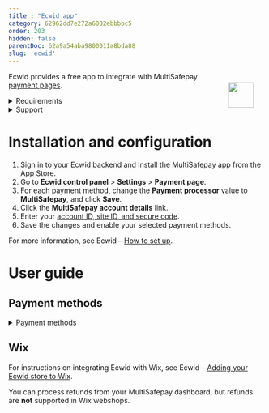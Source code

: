 ```yaml
---
title : "Ecwid app"
category: 62962dd7e272a6002ebbbbc5
order: 203
hidden: false
parentDoc: 62a9a54aba9800011a8bda88
slug: 'ecwid'
---
```

<img src="https://raw.githubusercontent.com/MultiSafepay/docs/master/static/logo/Integrations/Ecwid.svg" width="50" align="right" style="margin: 20px; max-height: 75px"/>

Ecwid provides a free app to integrate with MultiSafepay [payment pages](/payment-pages/).

<details id="requirements">
<summary>Requirements</summary>
<br>

You will need a [MultiSafepay account](/getting-started-guide/).

</details>

<details id="support">
<summary>Support</summary>
<br>

Contact [Ecwid](https://support.ecwid.com/hc/en-us/requests/new).

</details>

# Installation and configuration
1. Sign in to your Ecwid backend and install the MultiSafepay app from the App Store.
2. Go to **Ecwid control panel** > **Settings** > **Payment page**.
3. For each payment method, change the **Payment processor** value to **MultiSafepay**, and click **Save**.
4. Click the **MultiSafepay account details** link. 
5. Enter your [account ID, site ID, and secure code](/websites/#site-id-api-key-and-secure-code).
5. Save the changes and enable your selected payment methods.

For more information, see Ecwid – [How to set up](https://support.ecwid.com/hc/en-us/articles/207808285-MultiSafepay#Howtosetup).

# User guide

## Payment methods

<details id="payment-methods">
<summary>Payment methods</summary>
<br>

- Cards: [American Express](/amex), [Mastercard](/mastercard), [Visa](/visa) and all co-branded cards
- Banking methods:
    - [Bancontact](/bancontact)
    - [Bank Transfer](/bank-transfer)
    - [Giropay](/giropay)
    - [iDEAL](/ideal)
    - [SEPA Direct Debit](/sepa-direct-debit)
    - [Sofort](/sofort)

</details>

## Wix

For instructions on integrating Ecwid with Wix, see Ecwid – [Adding your Ecwid store to Wix](https://support.ecwid.com/hc/en-us/articles/115005874885-Adding-your-Ecwid-store-to-Wix-site).

You can process refunds from your MultiSafepay dashboard, but refunds are **not** supported in Wix webshops.


